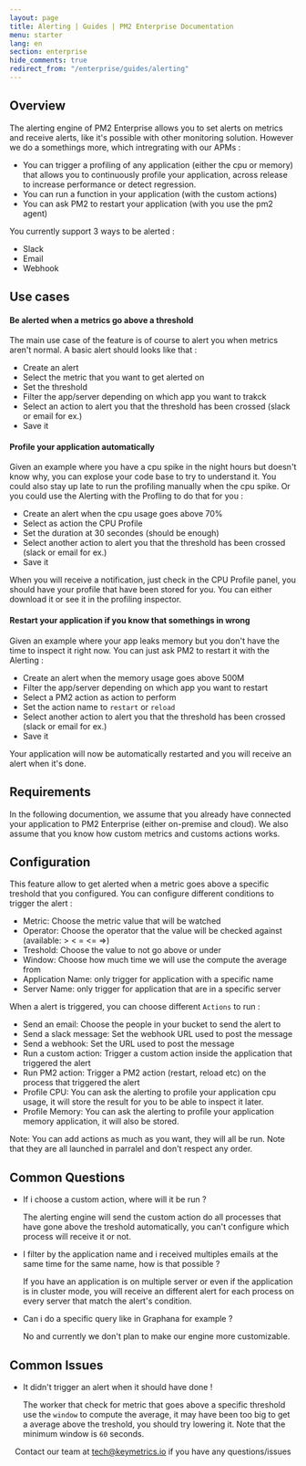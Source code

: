 ```yaml
---
layout: page
title: Alerting | Guides | PM2 Enterprise Documentation
menu: starter
lang: en
section: enterprise
hide_comments: true
redirect_from: "/enterprise/guides/alerting"
---
```


## Overview

The alerting engine of PM2 Enterprise allows you to set alerts on metrics and receive alerts, like it's possible with other monitoring solution.
However we do a somethings more, which intregrating with our APMs : 

- You can trigger a profiling of any application (either the cpu or memory) that allows you to continuously profile your application, across release to increase performance or detect regression.
- You can run a function in your application (with the custom actions)
- You can ask PM2 to restart your application (with you use the pm2 agent)

You currently support 3 ways to be alerted : 
- Slack
- Email
- Webhook

## Use cases

#### Be alerted when a metrics go above a threshold

The main use case of the feature is of course to alert you when metrics aren't normal.
A basic alert should looks like that : 

- Create an alert
- Select the metric that you want to get alerted on
- Set the threshold
- Filter the app/server depending on which app you want to trakck
- Select an action to alert you that the threshold has been crossed (slack or email for ex.)
- Save it

#### Profile your application automatically

Given an example where you have a cpu spike in the night hours but doesn't know why, you can explose your code base to try to understand it.
You could also stay up late to run the profiling manually when the cpu spike.
 Or you could use the Alerting with the Profling to do that for you :

- Create an alert when the cpu usage goes above 70%
- Select as action the CPU Profile
- Set the duration at 30 secondes (should be enough)
- Select another action to alert you that the threshold has been crossed (slack or email for ex.)
- Save it

When you will receive a notification, just check in the CPU Profile panel, you should have your profile that have been stored for you. You can either download it or see it in the profiling inspector.

#### Restart your application if you know that somethings in wrong

Given an example where your app leaks memory but you don't have the time to inspect it right now. You can just ask PM2 to restart it with the Alerting :

- Create an alert when the memory usage goes above 500M
- Filter the app/server depending on which app you want to restart
- Select a PM2 action as action to perform
- Set the action name to `restart` or `reload`
- Select another action to alert you that the threshold has been crossed (slack or email for ex.)
- Save it

Your application will now be automatically restarted and you will receive an alert when it's done.

## Requirements

In the following documention, we assume that you already have connected your application to PM2 Enterprise (either on-premise and cloud).
We also assume that you know how custom metrics and customs actions works.

## Configuration

This feature allow to get alerted when a metric goes above a specific treshold that you configured.
You can configure different conditions to trigger the alert :
  - Metric: Choose the metric value that will be watched
  - Operator: Choose the operator that the value will be checked against (available: > < = <= =>)
  - Treshold: Choose the value to not go above or under
  - Window: Choose how much time we will use the compute the average from
  - Application Name: only trigger for application with a specific name
  - Server Name: only trigger for application that are in a specific server

When a alert is triggered, you can choose different `Actions` to run :

  - Send an email: Choose the people in your bucket to send the alert to
  - Send a slack message: Set the webhook URL used to post the message
  - Send a webhook: Set the URL used to post the message
  - Run a custom action: Trigger a custom action inside the application that triggered the alert
  - Run PM2 action: Trigger a PM2 action (restart, reload etc) on the process that triggered the alert
  - Profile CPU: You can ask the alerting to profile your application cpu usage, it will store the result for you to be able to inspect it later.
  - Profile Memory: You can ask the alerting to profile your application memory application, it will also be stored.

Note: You can add actions as much as you want, they will all be run. Note that they are all launched in parralel and don't respect any order.

## Common Questions

* If i choose a custom action, where will it be run ?
  
  The alerting engine will send the custom action do all processes that have gone above the treshold automatically, you can't configure which process will receive it or not.

* I filter by the application name and i received multiples emails at the same time for the same name, how is that possible ?

  If you have an application is on multiple server or even if the application is in cluster mode, you will receive an different alert for each process on every server that match the alert's condition.

* Can i do a specific query like in Graphana for example ?

  No and currently we don't plan to make our engine more customizable.

## Common Issues

* It didn't trigger an alert when it should have done !

  The worker that check for metric that goes above a specific threshold use the `window` to compute the average, it may have been too big to get a average above the treshold, you should try lowering it. Note that the minimum window is `60` seconds.




<center>
Contact our team at <a href="mailto:tech@keymetrics.io">tech@keymetrics.io</a> if you have any questions/issues
</center>